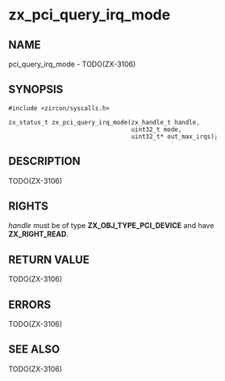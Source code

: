 # zx_pci_query_irq_mode

## NAME

<!-- Updated by update-docs-from-abigen, do not edit. -->

pci_query_irq_mode - TODO(ZX-3106)

## SYNOPSIS

<!-- Updated by update-docs-from-abigen, do not edit. -->

```
#include <zircon/syscalls.h>

zx_status_t zx_pci_query_irq_mode(zx_handle_t handle,
                                  uint32_t mode,
                                  uint32_t* out_max_irqs);
```

## DESCRIPTION

TODO(ZX-3106)

## RIGHTS

<!-- Updated by update-docs-from-abigen, do not edit. -->

*handle* must be of type **ZX_OBJ_TYPE_PCI_DEVICE** and have **ZX_RIGHT_READ**.

## RETURN VALUE

TODO(ZX-3106)

## ERRORS

TODO(ZX-3106)

## SEE ALSO

TODO(ZX-3106)

